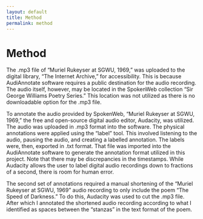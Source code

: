 ```yaml
---
layout: default
title: Method
permalink: method
---
```

<!-- Add an essay or interpretive material below this line,
using HTML or markdown.  Do not modify this file above this line -->
# Method

The .mp3 file of “Muriel Rukeyser at SGWU, 1969,” was uploaded to the digital library, “The Internet Archive,” for accessibility. This is because AudiAnnotate software requires a public destination for the audio recording. The audio itself, however, may be located in the SpokenWeb collection “Sir George Williams Poetry Series.” This location was not utilized as there is no downloadable option for the .mp3 file. 

To annotate the audio provided by SpokenWeb, “Muriel Rukeyser at SGWU, 1969,” the free and open-source digital audio editor, Audacity, was utilized. The audio was uploaded in .mp3 format into the software. The physical annotations were applied using the “label” tool. This involved listening to the audio, pausing the audio, and creating a labelled annotation. The labels were, then, exported in .txt format. That file was imported into the AudiAnnotate software to generate the annotation format utilized in this project. Note that there may be discrepancies in the timestamps. While Audacity allows the user to label digital audio recordings down to fractions of a second, there is room for human error.

The second set of annotations required a manual shortening of the “Muriel Rukeyser at SGWU, 1969” audio recording to only include the poem “The Speed of Darkness.” To do this, Audacity was used to cut the .mp3 file. After which I annotated the shortened audio recording according to what I identified as spaces between the “stanzas” in the text format of the poem. 
